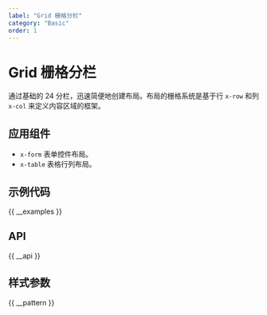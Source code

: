 ```yaml
---
label: "Grid 栅格分栏"
category: "Basic"
order: 1
---
```


# Grid 栅格分栏

通过基础的 24 分栏，迅速简便地创建布局。布局的栅格系统是基于行 `x-row` 和列 `x-col` 来定义内容区域的框架。

## 应用组件

-   `x-form` 表单控件布局。
-   `x-table` 表格行列布局。

## 示例代码

{{ __examples }}

## API

{{ __api }}

## 样式参数

{{ __pattern }}
